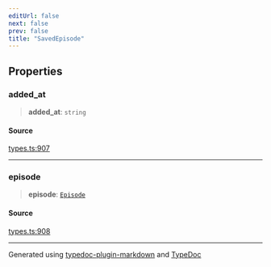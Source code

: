 ```yaml
---
editUrl: false
next: false
prev: false
title: "SavedEpisode"
---
```


## Properties

### added\_at

> **added\_at**: `string`

#### Source

[types.ts:907](https://github.com/fostertheweb/spotify-web-sdk/blob/9d7441b/src/types.ts#L907)

***

### episode

> **episode**: [`Episode`](/api/interfaces/episode/)

#### Source

[types.ts:908](https://github.com/fostertheweb/spotify-web-sdk/blob/9d7441b/src/types.ts#L908)

***

Generated using [typedoc-plugin-markdown](https://www.npmjs.com/package/typedoc-plugin-markdown) and [TypeDoc](https://typedoc.org/)
